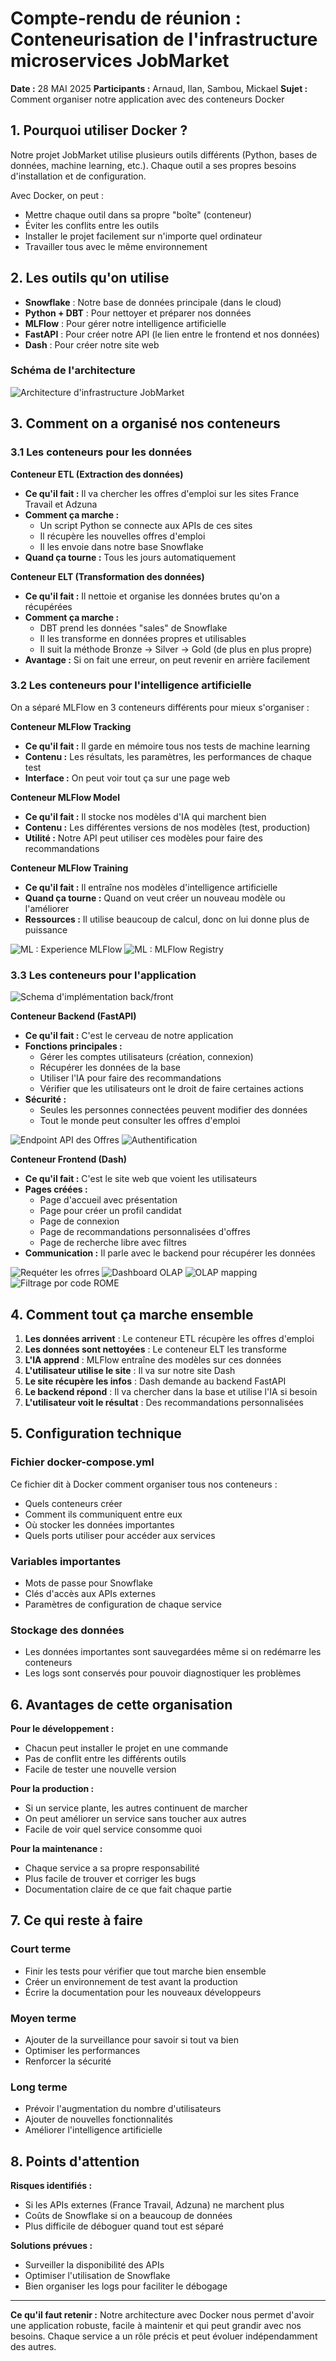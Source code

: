 # Compte-rendu de réunion : Conteneurisation de l'infrastructure microservices JobMarket

**Date :** 28 MAI 2025
**Participants :** Arnaud, Ilan, Sambou, Mickael
**Sujet :** Comment organiser notre application avec des conteneurs Docker

## 1. Pourquoi utiliser Docker ?

Notre projet JobMarket utilise plusieurs outils différents (Python, bases de données, machine learning, etc.). Chaque outil a ses propres besoins d'installation et de configuration.

Avec Docker, on peut :

- Mettre chaque outil dans sa propre "boîte" (conteneur)
- Éviter les conflits entre les outils
- Installer le projet facilement sur n'importe quel ordinateur
- Travailler tous avec le même environnement

## 2. Les outils qu'on utilise

- **Snowflake** : Notre base de données principale (dans le cloud)
- **Python + DBT** : Pour nettoyer et préparer nos données
- **MLFlow** : Pour gérer notre intelligence artificielle
- **FastAPI** : Pour créer notre API (le lien entre le frontend et nos données)
- **Dash** : Pour créer notre site web

### Schéma de l'architecture

![Architecture d'infrastructure JobMarket](./img/schema-infrastructure.svg)

## 3. Comment on a organisé nos conteneurs

### 3.1 Les conteneurs pour les données

**Conteneur ETL (Extraction des données)**

- **Ce qu'il fait :** Il va chercher les offres d'emploi sur les sites France Travail et Adzuna
- **Comment ça marche :**
  - Un script Python se connecte aux APIs de ces sites
  - Il récupère les nouvelles offres d'emploi
  - Il les envoie dans notre base Snowflake
- **Quand ça tourne :** Tous les jours automatiquement

**Conteneur ELT (Transformation des données)**

- **Ce qu'il fait :** Il nettoie et organise les données brutes qu'on a récupérées
- **Comment ça marche :**
  - DBT prend les données "sales" de Snowflake
  - Il les transforme en données propres et utilisables
  - Il suit la méthode Bronze → Silver → Gold (de plus en plus propre)
- **Avantage :** Si on fait une erreur, on peut revenir en arrière facilement

### 3.2 Les conteneurs pour l'intelligence artificielle

On a séparé MLFlow en 3 conteneurs différents pour mieux s'organiser :

**Conteneur MLFlow Tracking**

- **Ce qu'il fait :** Il garde en mémoire tous nos tests de machine learning
- **Contenu :** Les résultats, les paramètres, les performances de chaque test
- **Interface :** On peut voir tout ça sur une page web

**Conteneur MLFlow Model**

- **Ce qu'il fait :** Il stocke nos modèles d'IA qui marchent bien
- **Contenu :** Les différentes versions de nos modèles (test, production)
- **Utilité :** Notre API peut utiliser ces modèles pour faire des recommandations

**Conteneur MLFlow Training**

- **Ce qu'il fait :** Il entraîne nos modèles d'intelligence artificielle
- **Quand ça tourne :** Quand on veut créer un nouveau modèle ou l'améliorer
- **Ressources :** Il utilise beaucoup de calcul, donc on lui donne plus de puissance

![ML : Experience MLFlow](./img/mlflow_experience.png)
![ML : MLFlow Registry](./img/mlflow_model.png)

### 3.3 Les conteneurs pour l'application

![Schema d'implémentation back/front](./img/schema_backend_frontend_simple.svg)

**Conteneur Backend (FastAPI)**

- **Ce qu'il fait :** C'est le cerveau de notre application
- **Fonctions principales :**
  - Gérer les comptes utilisateurs (création, connexion)
  - Récupérer les données de la base
  - Utiliser l'IA pour faire des recommandations
  - Vérifier que les utilisateurs ont le droit de faire certaines actions
- **Sécurité :**
  - Seules les personnes connectées peuvent modifier des données
  - Tout le monde peut consulter les offres d'emploi

![Endpoint API des Offres](./img/backend_offre.png)
![Authentification](./img/backend_offre.png)

**Conteneur Frontend (Dash)**

- **Ce qu'il fait :** C'est le site web que voient les utilisateurs
- **Pages créées :**
  - Page d'accueil avec présentation
  - Page pour créer un profil candidat
  - Page de connexion
  - Page de recommandations personnalisées d'offres
  - Page de recherche libre avec filtres
- **Communication :** Il parle avec le backend pour récupérer les données

![Requéter les ofrres](./img/frontend_offre.png)
![Dashboard OLAP](./img/frontend_offre_olap.png)
![OLAP mapping](./img/frontend_top_ville.png)
![Filtrage por code ROME](./img/fronted_rom_softskill.png)

## 4. Comment tout ça marche ensemble

1. **Les données arrivent** : Le conteneur ETL récupère les offres d'emploi
2. **Les données sont nettoyées** : Le conteneur ELT les transforme
3. **L'IA apprend** : MLFlow entraîne des modèles sur ces données
4. **L'utilisateur utilise le site** : Il va sur notre site Dash
5. **Le site récupère les infos** : Dash demande au backend FastAPI
6. **Le backend répond** : Il va chercher dans la base et utilise l'IA si besoin
7. **L'utilisateur voit le résultat** : Des recommandations personnalisées

## 5. Configuration technique

### Fichier docker-compose.yml

Ce fichier dit à Docker comment organiser tous nos conteneurs :

- Quels conteneurs créer
- Comment ils communiquent entre eux
- Où stocker les données importantes
- Quels ports utiliser pour accéder aux services

### Variables importantes

- Mots de passe pour Snowflake
- Clés d'accès aux APIs externes
- Paramètres de configuration de chaque service

### Stockage des données

- Les données importantes sont sauvegardées même si on redémarre les conteneurs
- Les logs sont conservés pour pouvoir diagnostiquer les problèmes

## 6. Avantages de cette organisation

**Pour le développement :**

- Chacun peut installer le projet en une commande
- Pas de conflit entre les différents outils
- Facile de tester une nouvelle version

**Pour la production :**

- Si un service plante, les autres continuent de marcher
- On peut améliorer un service sans toucher aux autres
- Facile de voir quel service consomme quoi

**Pour la maintenance :**

- Chaque service a sa propre responsabilité
- Plus facile de trouver et corriger les bugs
- Documentation claire de ce que fait chaque partie

## 7. Ce qui reste à faire

### Court terme

- Finir les tests pour vérifier que tout marche bien ensemble
- Créer un environnement de test avant la production
- Écrire la documentation pour les nouveaux développeurs

### Moyen terme

- Ajouter de la surveillance pour savoir si tout va bien
- Optimiser les performances
- Renforcer la sécurité

### Long terme

- Prévoir l'augmentation du nombre d'utilisateurs
- Ajouter de nouvelles fonctionnalités
- Améliorer l'intelligence artificielle

## 8. Points d'attention

**Risques identifiés :**

- Si les APIs externes (France Travail, Adzuna) ne marchent plus
- Coûts de Snowflake si on a beaucoup de données
- Plus difficile de déboguer quand tout est séparé

**Solutions prévues :**

- Surveiller la disponibilité des APIs
- Optimiser l'utilisation de Snowflake
- Bien organiser les logs pour faciliter le débogage

---

**Ce qu'il faut retenir :**
Notre architecture avec Docker nous permet d'avoir une application robuste, facile à maintenir et qui peut grandir avec nos besoins. Chaque service a un rôle précis et peut évoluer indépendamment des autres.
